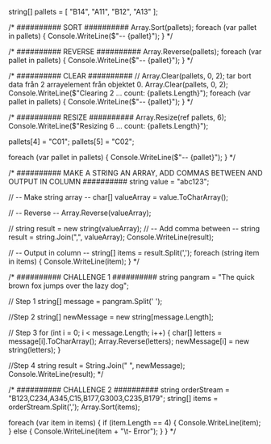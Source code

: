string[] pallets = [ "B14", "A11", "B12", "A13" ];

/* ########## SORT ##########
Array.Sort(pallets);
foreach (var pallet in pallets)
{
    Console.WriteLine($"-- {pallet}");
}
*/

/* ########## REVERSE ##########
Array.Reverse(pallets);
foreach (var pallet in pallets)
{
    Console.WriteLine($"-- {pallet}");
}
*/

/* ########## CLEAR ##########
// Array.Clear(pallets, 0, 2); tar bort data från 2 arrayelement från objektet 0.
Array.Clear(pallets, 0, 2);
Console.WriteLine($"Clearing 2 ... count: {pallets.Length}");
foreach (var pallet in pallets)
{
    Console.WriteLine($"-- {pallet}");
}
*/

/* ########## RESIZE ##########
Array.Resize(ref pallets, 6);
Console.WriteLine($"Resizing 6 ... count: {pallets.Length}");

pallets[4] = "C01";
pallets[5] = "C02";

foreach (var pallet in pallets)
{
    Console.WriteLine($"-- {pallet}");
}
*/

/* ########## MAKE A STRING AN ARRAY, ADD COMMAS BETWEEN AND OUTPUT IN COLUMN ##########
string value = "abc123";

// -- Make string array --
char[] valueArray = value.ToCharArray();

// -- Reverse --
Array.Reverse(valueArray);

// string result = new string(valueArray);
// -- Add comma between --
string result = string.Join(",", valueArray);
Console.WriteLine(result);

// -- Output in column --
string[] items = result.Split(',');
foreach (string item in items)
{
    Console.WriteLine(item);
}
*/

/* ########## CHALLENGE 1 ##########
string pangram = "The quick brown fox jumps over the lazy dog";

// Step 1
string[] message = pangram.Split(' ');

//Step 2
string[] newMessage = new string[message.Length];

// Step 3
for (int i = 0; i < message.Length; i++)
{
    char[] letters = message[i].ToCharArray();
    Array.Reverse(letters);
    newMessage[i] = new string(letters);
}

//Step 4
string result = String.Join(" ", newMessage);
Console.WriteLine(result);
*/

/* ########## CHALLENGE 2 ##########
string orderStream = "B123,C234,A345,C15,B177,G3003,C235,B179";
string[] items = orderStream.Split(',');
Array.Sort(items);

foreach (var item in items)
{
    if (item.Length == 4)
    {
        Console.WriteLine(item);
    }
    else
    {
        Console.WriteLine(item + "\t- Error");
    }
}
*/
